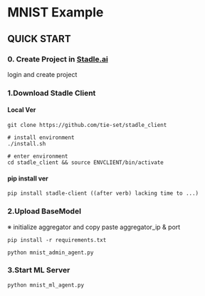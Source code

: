 # MNIST Example

## QUICK START
### 0. Create Project in [Stadle.ai](https://stadle.ai/login/?next=/)
login and create project

### 1.Download Stadle Client
#### Local Ver
```shell
git clone https://github.com/tie-set/stadle_client

# install environment
./install.sh

# enter environment
cd stadle_client && source ENVCLIENT/bin/activate 
```

#### pip install ver
```shell
pip install stadle-client ((after verb) lacking time to ...)
```


### 2.Upload BaseModel
※ initialize aggregator and copy paste aggregator_ip & port
```shell
pip install -r requirements.txt

python mnist_admin_agent.py
```

### 3.Start ML Server
```shell
python mnist_ml_agent.py
```
